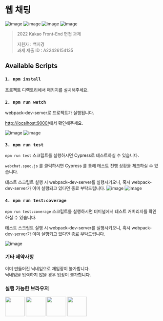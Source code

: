 # 웹 채팅

![image](https://img.shields.io/badge/Javascript-20232A.svg?style=appveyor&logo=javascript&logoColor=%23F7DF1E)
![image](https://img.shields.io/badge/HTML5-20232A.svg?&style=appveyor&logo=html5&logoColor=E34F26)
![image](https://img.shields.io/badge/CSS3-20232A.svg?&style=appveyor&logo=css3&logoColor=1572B6)
![image](https://img.shields.io/badge/Made%20for-VSCode-3260a8.svg?style=appveyor)


> 2022 Kakao Front-End 면접 과제 
> 
> 지원자 : 백지경 \
> 과제 제출 ID : A22426154135 

## Available Scripts

### `1. npm install`
프로젝트 디렉토리에서 패키지를 설치해주세요.


### `2. npm run watch`
webpack-dev-server로 프로젝트가 실행됩니다.

[http://localhost:9000/](http://localhost:9000/)에서 확인해주세요.

![image](https://user-images.githubusercontent.com/45033386/166148671-e93ba426-9efd-45cc-9a93-91da9ff89df1.png)
![image](https://user-images.githubusercontent.com/45033386/166148580-f6dc19d6-afd7-471c-a338-b718b9abfc59.png)

### `3. npm run test`
`npm run test` 스크립트를 실행하시면 Cypress로 테스트하실 수 있습니다.

`webchat.spec.js` 를 클릭하시면 Cypress 를 통해 테스트 진행 상황을 체크하실 수 있습니다.

테스트 스크립트 실행 시 webpack-dev-server를 실행시키오니, 혹시 webpack-dev-server가 이미 실행되고 있다면 종료 부탁드립니다.
![image](https://user-images.githubusercontent.com/45033386/166148340-a4c2fdeb-41ec-4c4b-9f85-6399bf04d315.png)
![image](https://user-images.githubusercontent.com/45033386/166148458-9a4fdaed-40a9-4db8-b3fb-db36965bb628.png)



### `4. npm run test:coverage`
`npm run test:coverage` 스크립트를 실행하시면 터미널에서 테스트 커버리지를 확인하실 수 있습니다.

테스트 스크립트 실행 시 webpack-dev-server를 실행시키오니, 혹시 webpack-dev-server가 이미 실행되고 있다면 종료 부탁드립니다.

![image](https://user-images.githubusercontent.com/45033386/166148141-dc050df7-e840-4468-95e9-1be7da205c4d.png)

### 기타 제약사항
이미 만들어진 닉네임으로 재입장이 불가합니다.\
닉네임을 입력하지 않을 경우 입장이 불가합니다.

### 실행 가능한 브라우저
<img src="https://github.com/creativetimofficial/public-assets/blob/master/logos/chrome-logo.png?raw=true" width="64" height="64"> <img src="https://raw.githubusercontent.com/creativetimofficial/public-assets/master/logos/firefox-logo.png" width="64" height="64"> <img src="https://raw.githubusercontent.com/creativetimofficial/public-assets/master/logos/edge-logo.png" width="64" height="64"> <img src="https://raw.githubusercontent.com/creativetimofficial/public-assets/master/logos/safari-logo.png" width="64" height="64">